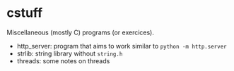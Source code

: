 # cstuff

Miscellaneous (mostly C) programs (or exercices).

* http_server: program that aims to work similar to `python -m http.server`
* strlib: string library without `string.h`
* threads: some notes on threads
